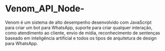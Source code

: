 # Venom_API_Node-
Venom é um sistema de alto desempenho desenvolvido com JavaScript para criar um bot para WhatsApp, suporte para criar qualquer interação, como atendimento ao cliente, envio de mídia, reconhecimento de sentenças baseado em inteligência artificial e todos os tipos de arquitetura de design para WhatsApp.
